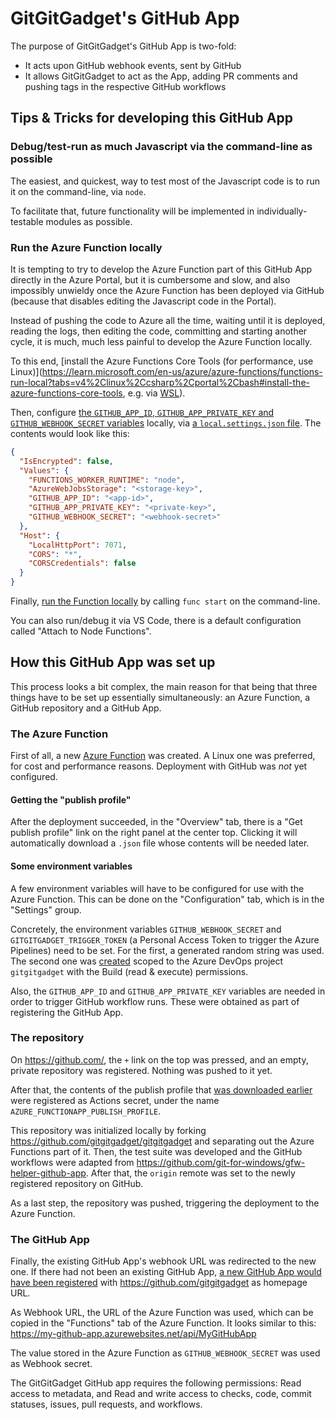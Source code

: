 # GitGitGadget's GitHub App

The purpose of GitGitGadget's GitHub App is two-fold:

- It acts upon GitHub webhook events, sent by GitHub
- It allows GitGitGadget to act as the App, adding PR comments and pushing tags in the respective GitHub workflows

## Tips & Tricks for developing this GitHub App

### Debug/test-run as much Javascript via the command-line as possible

The easiest, and quickest, way to test most of the Javascript code is to run it on the command-line, via `node`.

To facilitate that, future functionality will be implemented in individually-testable modules as possible.

### Run the Azure Function locally

It is tempting to try to develop the Azure Function part of this GitHub App directly in the Azure Portal, but it is cumbersome and slow, and also impossibly unwieldy once the Azure Function has been deployed via GitHub (because that disables editing the Javascript code in the Portal).

Instead of pushing the code to Azure all the time, waiting until it is deployed, reading the logs, then editing the code, committing and starting another cycle, it is much, much less painful to develop the Azure Function locally.

To this end, [install the Azure Functions Core Tools (for performance, use Linux)](https://learn.microsoft.com/en-us/azure/azure-functions/functions-run-local?tabs=v4%2Clinux%2Ccsharp%2Cportal%2Cbash#install-the-azure-functions-core-tools, e.g. via [WSL](https://learn.microsoft.com/en-us/windows/wsl/)).

Then, configure [the `GITHUB_APP_ID`, `GITHUB_APP_PRIVATE_KEY` and `GITHUB_WEBHOOK_SECRET` variables](#some-environment-variables) locally, via [a `local.settings.json` file](https://learn.microsoft.com/en-us/azure/azure-functions/functions-develop-local#local-settings-file). The contents would look like this:

```json
{
  "IsEncrypted": false,
  "Values": {
    "FUNCTIONS_WORKER_RUNTIME": "node",
    "AzureWebJobsStorage": "<storage-key>",
    "GITHUB_APP_ID": "<app-id>",
    "GITHUB_APP_PRIVATE_KEY": "<private-key>",
    "GITHUB_WEBHOOK_SECRET": "<webhook-secret>"
  },
  "Host": {
    "LocalHttpPort": 7071,
    "CORS": "*",
    "CORSCredentials": false
  }
}
```

Finally, [run the Function locally](https://learn.microsoft.com/en-us/azure/azure-functions/functions-run-local?tabs=v4%2Clinux%2Cnode%2Cportal%2Cbash#start) by calling `func start` on the command-line.

You can also run/debug it via VS Code, there is a default configuration called "Attach to Node Functions".

## How this GitHub App was set up

This process looks a bit complex, the main reason for that being that three things have to be set up essentially simultaneously: an Azure Function, a GitHub repository and a GitHub App.

### The Azure Function

First of all, a new [Azure Function](https://portal.azure.com/#blade/HubsExtension/BrowseResourceBlade/resourceType/Microsoft.Web%2Fsites/kind/functionapp) was created. A Linux one was preferred, for cost and performance reasons. Deployment with GitHub was _not_ yet configured.

#### Getting the "publish profile"

After the deployment succeeded, in the "Overview" tab, there is a "Get publish profile" link on the right panel at the center top. Clicking it will automatically download a `.json` file whose contents will be needed later.

#### Some environment variables

A few environment variables will have to be configured for use with the Azure Function. This can be done on the "Configuration" tab, which is in the "Settings" group.

Concretely, the environment variables `GITHUB_WEBHOOK_SECRET` and `GITGITGADGET_TRIGGER_TOKEN` (a Personal Access Token to trigger the Azure Pipelines) need to be set. For the first, a generated random string was used. The second one was [created](https://learn.microsoft.com/en-us/azure/devops/organizations/accounts/use-personal-access-tokens-to-authenticate?view=azure-devops&tabs=Windows#create-a-pat) scoped to the Azure DevOps project `gitgitgadget` with the Build (read & execute) permissions.

Also, the `GITHUB_APP_ID` and `GITHUB_APP_PRIVATE_KEY` variables are needed in order to trigger GitHub workflow runs. These were obtained as part of registering the GitHub App.

### The repository

On https://github.com/, the `+` link on the top was pressed, and an empty, private repository was registered. Nothing was pushed to it yet.

After that, the contents of the publish profile that [was downloaded earlier](#getting-the-publish-profile) were registered as Actions secret, under the name `AZURE_FUNCTIONAPP_PUBLISH_PROFILE`.

This repository was initialized locally by forking https://github.com/gitgitgadget/gitgitgadget and separating out the Azure Functions part of it. Then, the test suite was developed and the GitHub workflows were adapted from https://github.com/git-for-windows/gfw-helper-github-app. After that, the `origin` remote was set to the newly registered repository on GitHub.

As a last step, the repository was pushed, triggering the deployment to the Azure Function.

### The GitHub App

Finally, the existing GitHub App's webhook URL was redirected to the new one. If there had not been an existing GitHub App, [a new GitHub App would have been registered](https://github.com/settings/apps/new) with https://github.com/gitgitgadget as homepage URL.

As Webhook URL, the URL of the Azure Function was used, which can be copied in the "Functions" tab of the Azure Function. It looks similar to this: https://my-github-app.azurewebsites.net/api/MyGitHubApp

The value stored in the Azure Function as `GITHUB_WEBHOOK_SECRET` was used as Webhook secret.

The GitGitGadget GitHub app requires the following permissions: Read access to metadata, and Read and write access to checks, code, commit statuses, issues, pull requests, and workflows.